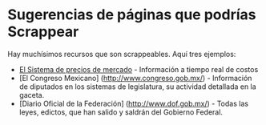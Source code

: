 Sugerencias de páginas que podrías Scrappear
=====

Hay muchísimos recursos que son scrappeables. Aquí tres ejemplos:

*	[El Sistema de precios de mercado](economia-sniim.gob.mx) - Información a tiempo real de costos 
*	[El Congreso Mexicano] (http://www.congreso.gob.mx/) - Información de diputados en los sistemas de legislatura, su actividad detallada en la gaceta.
*	[Diario Oficial de la Federación] (http://www.dof.gob.mx/) - Todas las leyes, edictos, que han salido y saldrán del Gobierno Federal.
